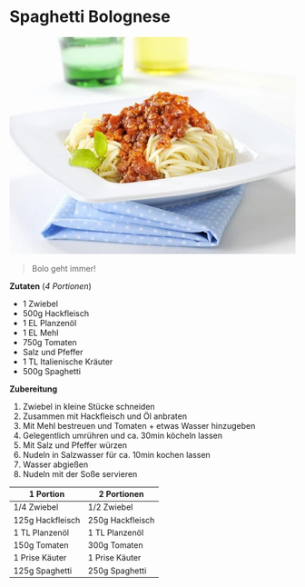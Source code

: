 # Spaghetti Bolognese

![Spaghetti Bolognese](./stockfood-00322906.jpg)

> Bolo geht immer!

**Zutaten** (_4 Portionen_)
 - 1 Zwiebel
 - 500g Hackfleisch
 - 1 EL Planzenöl
 - 1 EL Mehl
 - 750g Tomaten
 - Salz und Pfeffer
 - 1 TL Italienische Kräuter
 - 500g Spaghetti

 **Zubereitung**
 1. Zwiebel in kleine Stücke schneiden
 2. Zusammen mit Hackfleisch und Öl anbraten
 3. Mit Mehl bestreuen und Tomaten + etwas Wasser hinzugeben
 4. Gelegentlich umrühren und ca. 30min köcheln lassen
 5. Mit Salz und Pfeffer würzen
 6. Nudeln in Salzwasser für ca. 10min kochen lassen
 7. Wasser abgießen
 8. Nudeln mit der Soße servieren

| 1 Portion | 2 Portionen |
|----------|----------|
| 1/4 Zwiebel | 1/2 Zwiebel |
| 125g Hackfleisch | 250g Hackfleisch |
| 1 TL Planzenöl | 1 TL Planzenöl |
| 150g Tomaten | 300g Tomaten |
| 1 Prise Käuter | 1 Prise Käuter |
| 125g Spaghetti | 250g Spaghetti |

